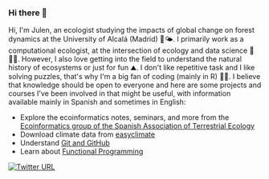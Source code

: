 ### Hi there 👋

Hi, I'm Julen, an ecologist studying the impacts of global change on forest dynamics at the University of Alcalá (Madrid) 🌳🌤️. 
I primarily work as a computational ecologist, at the intersection of ecology and data science 🌳👨‍💻. However, I also love getting into the field to understand the natural history of ecosystems or just for fun ⛰️.
I don't like repetitive task and I like solving puzzles, that's why I'm a big fan of coding (mainly in R) 👨‍💻.
I believe that knowledge should be open to everyone and here are some projects and courses I've been involved in that might be useful, with information available mainly in Spanish and sometimes in English:
- Explore the ecoinformatics notes, seminars, and more from the [Ecoinformatics group of the Spanish Association of Terrestrial Ecology](https://ecoinfaeet.github.io/website/index.html)
- Download climate data from [easyclimate](https://github.com/VeruGHub/easyclimate)
- Understand [Git and GitHub](https://github.com/Julenasti/intro_git-github)
- Learn about [Functional Programming](https://github.com/Julenasti/intro_prog_fun)

[![Twitter URL](https://img.shields.io/twitter/url/https/twitter.com/J_astigarraga.svg?style=social&label=%20%40J_astigarraga)](https://twitter.com/J_astigarraga)

<!--
**Julenasti/Julenasti** is a ✨ _special_ ✨ repository because its `README.md` (this file) appears on your GitHub profile.

Here are some ideas to get you started:

- 🔭 I’m currently working on ...
- 🌱 I’m currently learning ...
- 👯 I’m looking to collaborate on ...
- 🤔 I’m looking for help with ...
- 💬 Ask me about ...
- 📫 How to reach me: ...
- 😄 Pronouns: ...
- ⚡ Fun fact: ...
-->

